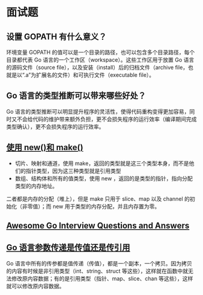 # 面试题

## 设置 GOPATH 有什么意义？

环境变量 GOPATH 的值可以是一个目录的路径，也可以包含多个目录路径，每个目录都代表 Go 语言的一个工作区（workspace）。这些工作区用于放置 Go 语言的源码文件（source file），以及安装（install）后的归档文件（archive file，也就是以“.a”为扩展名的文件）和可执行文件（executable file）。

## Go 语言的类型推断可以带来哪些好处？

Go 语言的类型推断可以明显提升程序的灵活性，使得代码重构变得更加容易，同时又不会给代码的维护带来额外负担，更不会损失程序的运行效率（编译期间完成类型确认），更不会损失程序的运行效率。

## [使用 new()和 make()](https://go.fdos.me/16.4.html)

- 切片、映射和通道，使用 make，返回的类型就是这三个类型本身，而不是他们的指针类型，因为这三种类型就是引用类型
- 数组、结构体和所有的值类型，使用 new ，返回的是类型的指针，指向分配类型的内存地址。

二者都是内存的分配（堆上），但是 make 只用于 slice、map 以及 channel 的初始化（非零值）；而 new 用于类型的内存分配，并且内存置为零。

## [Awesome Go Interview Questions and Answers](https://goquiz.github.io/)

## [Go 语言参数传递是传值还是传引用](https://www.flysnow.org/2018/02/24/golang-function-parameters-passed-by-value.html)

Go 语言中所有的传参都是值传递（传值），都是一个副本，一个拷贝。因为拷贝的内容有时候是非引用类型（int、string、struct 等这些），这样就在函数中就无法修改原内容数据；有的是引用类型（指针、map、slice、chan 等这些），这样就可以修改原内容数据。
